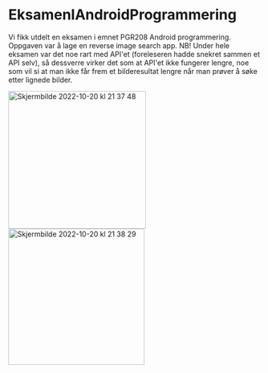# EksamenIAndroidProgrammering

Vi fikk utdelt en eksamen i emnet PGR208 Android programmering. Oppgaven var å lage en reverse image search app. 
NB! Under hele eksamen var det noe rart med API'et (foreleseren hadde snekret sammen et API selv), så dessverre virker det som at API'et ikke fungerer lengre,
noe som vil si at man ikke får frem et bilderesultat lengre når man prøver å søke etter lignede bilder. 

<img width="274" alt="Skjermbilde 2022-10-20 kl  21 37 48" src="https://user-images.githubusercontent.com/59847851/197043442-1e0dafb5-c8cd-4ba1-a101-5139fd916c2f.png"> <img width="271" alt="Skjermbilde 2022-10-20 kl  21 38 29" src="https://user-images.githubusercontent.com/59847851/197043538-82bab25d-5ebd-46f9-bfb4-01ab8f0a93f3.png">


